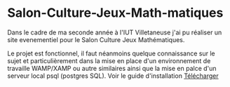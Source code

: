 # Salon-Culture-Jeux-Math-matiques

Dans le cadre de ma seconde année à l'IUT Villetaneuse j'ai pu réaliser un site evenementiel pour le Salon Culture Jeux Mathématiques.

Le projet est fonctionnel, il faut néanmoins  quelque connaissance sur le sujet et particulièrement dans la mise en place d'un environnement de travaille WAMP/XAMP ou autre similaires ainsi que la mise en palce d'un serveur local psql (postgres SQL).
Voir le guide d'installation <a href="https://github.com/Sosofianee/Salon-Culture-Jeux-Math-matiques/tree/main/Utils/Guide d_installation.docx" title="Download" download>Télécharger</a>


